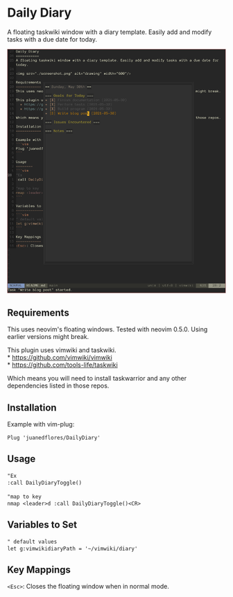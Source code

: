 Daily Diary
===========
A floating taskwiki window with a diary template. Easily add and modify tasks with a due date for today.

<img src="./screenshot.png" alt="drawing" width="600"/>

Requirements
------------
This uses neovim's floating windows. Tested with neovim 0.5.0. Using earlier versions might break.

This plugin uses vimwiki and taskwiki.  
	* https://github.com/vimwiki/vimwiki  
	* https://github.com/tools-life/taskwiki  
	
Which means you will need to install taskwarrior and any other dependencies listed in those repos.

Installation
------------

Example with vim-plug:
```vim
Plug 'juanedflores/DailyDiary'
```

Usage
--------
```vim
"Ex
:call DailyDiaryToggle()

"map to key
nmap <leader>d :call DailyDiaryToggle()<CR>
```

Variables to Set
----------------
```vim
" default values
let g:vimwikidiaryPath = '~/vimwiki/diary'
```

Key Mappings
------------
`<Esc>`: Closes the floating window when in normal mode.
